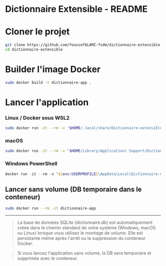 # Dictionnaire Extensible - README

# Cloner le projet
```bash
git clone https://github.com/YoussefALAMI-fsdm/dictionnaire-extensible
cd dictionnaire-extensible
```

# Builder l'image Docker
```bash
sudo docker build -t dictionnaire-app .
```

# Lancer l'application
### Linux / Docker sous WSL2
```bash
sudo docker run -it --rm -v "$HOME/.local/share/Dictionnaire-extensible/database:/app/data" dictionnaire-app
```
 

### macOS
 ```bash
 sudo docker run -it --rm -v "$HOME/Library/Application\ Support/Dictionnaire-extensible/database:/app/data" dictionnaire-app
 ```


### Windows PowerShell
```powershell
docker run -it --rm -v "${env:USERPROFILE}\AppData\Local\Dictionnaire-extensible\database:/app/data" dictionnaire-app
```

## Lancer sans volume (DB temporaire dans le conteneur)
```bash
sudo docker run --rm -it dictionnaire-app
```

---

> La base de données SQLite (dictionnaire.db) est automatiquement créée dans le chemin standard de votre système (Windows, macOS ou Linux) lorsque vous utilisez le montage de volume. Elle est persistante même après l'arrêt ou la suppression du conteneur Docker.

> Si vous lancez l'application sans volume, la DB sera temporaire et supprimée avec le conteneur.


